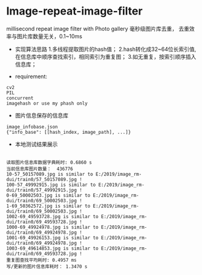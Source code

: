# Image-repeat-image-filter
millisecond repeat image filter with Photo gallery 毫秒级图片库去重， 去重效率与图片库数量无关，0.1~10ms

* 实现算法思路
1.多线程提取图片的hash值；
2.hash转化成32~64位长索引值, 在信息库中顺序查找索引，相同索引为重复图；
3.如无重复，按索引顺序插入信息库；

* requirement:
```
cv2
PIL
concurrent
imagehash or use my phash only
```
* 图片信息保存的信息库
```
image_infobase.json
{"info_base": [[hash_index, image_path], ...]}
```
* 本地测试结果展示
##
```
读取图片信息库数据字典耗时: 0.6860 s
当前信息库图片数量：  436776
10-57_50157089.jpg is similar to E:/2019/image_rm-dui/train0/57_50157089.jpg !
100-57_49992915.jpg is similar to E:/2019/image_rm-dui/train0/57_49992915.jpg !
0-69_50002503.jpg is similar to E:/2019/image_rm-dui/train0/69_50002503.jpg !
1-69_50362572.jpg is similar to E:/2019/image_rm-dui/train0/69_50002503.jpg !
1002-69_49593728.jpg is similar to E:/2019/image_rm-dui/train0/69_49593728.jpg !
1000-69_49924978.jpg is similar to E:/2019/image_rm-dui/train0/69_49924978.jpg !
1001-69_49926153.jpg is similar to E:/2019/image_rm-dui/train0/69_49924978.jpg !
1003-69_49614853.jpg is similar to E:/2019/image_rm-dui/train0/69_49593728.jpg !
重复图查找平均耗时: 0.4957 ms
写/更新的图片信息库耗时： 1.3470 s
```
##














